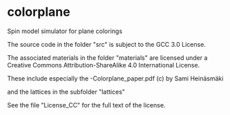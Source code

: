 # colorplane
Spin model simulator for plane colorings

The source code in the folder "src" is subject to the GCC 3.0 License.

The associated materials in the folder "materials" are licensed under a
Creative Commons Attribution-ShareAlike 4.0 International License.

These include especially the 
-Colorplane_paper.pdf (c) by Sami Heinäsmäki

and the lattices in the subfolder "lattices"

See the file "License_CC" for the full text of the license.
